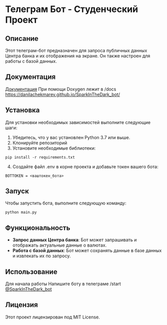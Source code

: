# Телеграм Бот - Студенческий Проект

## Описание
Этот телеграм-бот предназначен для запроса публичных данных Центра банка и их отображения на экране. Он также настроен для работы с базой данных.

## Документация

[Документация](https://danilachekmarev.github.io/SparkInTheDark_bot/) При помощи Doxygen лежит в /docs
https://danilachekmarev.github.io/SparkInTheDark_bot/

## Установка

Для установки необходимых зависимостей выполните следующие шаги:

1. Убедитесь, что у вас установлен Python 3.7 или выше.
2. Клонируйте репозиторий
3. Установите необходимые библиотеки:
```
pip install -r requirements.txt
```
4. Создайте файл .env в корне проекта и добавьте токен вашего бота:
```
BOTTOKEN = <ваштокен_бота>
```
## Запуск
Чтобы запустить бота, выполните следующую команду:
```
python main.py
```
## Функциональность

- **Запрос данных Центра банка**: Бот может запрашивать и отображать актуальные данные о валютах.
- **Работа с базой данных**: Бот может сохранять данные в базе данных и извлекать их по запросу.

## Использование

Для начала работы Напишите боту в телеграме /start
[@SparkInTheDark_bot](https://telegram.me/SparkInTheDark_bot)

## Лицензия

Этот проект лицензирован под MIT License.